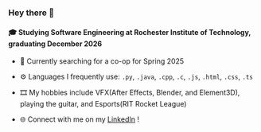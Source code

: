 ### Hey there 👋

#### 🎓 Studying Software Engineering at Rochester Institute of Technology, graduating December 2026

- 💼 Currently searching for a co-op for Spring 2025

- ⚙️ Languages I frequently use: `.py`, `.java`, `.cpp`, `.c`, `.js`, `.html`, `.css`, `.ts`

- 🎞️ My hobbies include VFX(After Effects, Blender, and Element3D), playing the guitar, and Esports(RIT Rocket League)

- 🌐 Connect with me on my [LinkedIn](https://www.linkedin.com/in/abhijaykheechee/) !
